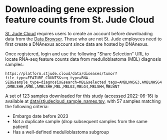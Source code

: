 # Downloading gene expression feature counts from St. Jude Cloud

[St. Jude Cloud](https://www.stjude.cloud/) requires users to create an account before downloading data from the [Data Browser](https://platform.stjude.cloud/data/diseases/paired-tumor-normal).
Those who are not St. Jude employees need to first create a DNAnexus account since data are hosted by DNAnexus.

Once registered, login and use the following "Share Selection" URL to locate RNA-seq feature counts data from medulloblastoma (MBL) diagnosis samples:

`https://platform.stjude.cloud/data/diseases/tumor?file_type=FEATURE_COUNTS&seq_type=RNA-SEQ&sample_type=diagnosis&search=MBL&selected_tags=AMBLNWSG3,AMBLNWSG4,DMBLSHH,AMBL,AMBLSHH,MBL,MBLG3,MBLG4,MBLSHH,MBLWNT`

A set of 123 samples downloaded for this study (accessed 2022-06-16) is available at [data/stjudecloud_sample_names.tsv](data/stjudecloud_sample_names.tsv), with 57 samples matching the following criteria:

- Embargo date before 2023
- Not a duplicate sample (drop subsequent samples from the same patient)
- Has a well-defined medulloblastoma subgroup
